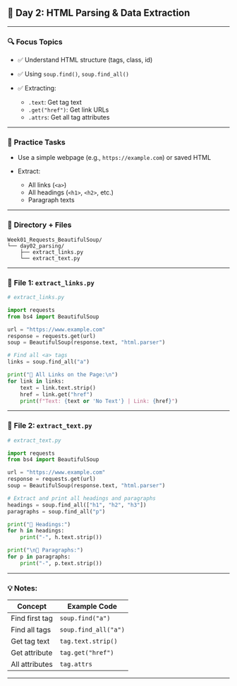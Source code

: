 ## 📅 **Day 2: HTML Parsing & Data Extraction**

---

### 🔍 **Focus Topics**

* ✅ Understand HTML structure (tags, class, id)
* ✅ Using `soup.find()`, `soup.find_all()`
* ✅ Extracting:

  * `.text`: Get tag text
  * `.get("href")`: Get link URLs
  * `.attrs`: Get all tag attributes

---

### 🧪 **Practice Tasks**

* Use a simple webpage (e.g., `https://example.com`) or saved HTML
* Extract:

  * All links (`<a>`)
  * All headings (`<h1>`, `<h2>`, etc.)
  * Paragraph texts

---

### 📁 **Directory + Files**

```
Week01_Requests_BeautifulSoup/
└── day02_parsing/
    ├── extract_links.py
    └── extract_text.py
```

---

### 🐍 **File 1: `extract_links.py`**

```python
# extract_links.py

import requests
from bs4 import BeautifulSoup

url = "https://www.example.com"
response = requests.get(url)
soup = BeautifulSoup(response.text, "html.parser")

# Find all <a> tags
links = soup.find_all("a")

print("🔗 All Links on the Page:\n")
for link in links:
    text = link.text.strip()
    href = link.get("href")
    print(f"Text: {text or 'No Text'} | Link: {href}")
```

---

### 🐍 **File 2: `extract_text.py`**

```python
# extract_text.py

import requests
from bs4 import BeautifulSoup

url = "https://www.example.com"
response = requests.get(url)
soup = BeautifulSoup(response.text, "html.parser")

# Extract and print all headings and paragraphs
headings = soup.find_all(["h1", "h2", "h3"])
paragraphs = soup.find_all("p")

print("📌 Headings:")
for h in headings:
    print("-", h.text.strip())

print("\n📝 Paragraphs:")
for p in paragraphs:
    print("-", p.text.strip())
```

---

### 💡 Notes:

| Concept        | Example Code         |
| -------------- | -------------------- |
| Find first tag | `soup.find("a")`     |
| Find all tags  | `soup.find_all("a")` |
| Get tag text   | `tag.text.strip()`   |
| Get attribute  | `tag.get("href")`    |
| All attributes | `tag.attrs`          |

---

